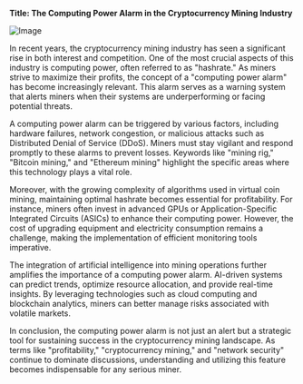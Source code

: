**Title: The Computing Power Alarm in the Cryptocurrency Mining Industry**

![Image](https://github.com/user-attachments/assets/31692037-0104-4703-abd1-696b6a7dd41b)

In recent years, the cryptocurrency mining industry has seen a significant rise in both interest and competition. One of the most crucial aspects of this industry is computing power, often referred to as "hashrate." As miners strive to maximize their profits, the concept of a "computing power alarm" has become increasingly relevant. This alarm serves as a warning system that alerts miners when their systems are underperforming or facing potential threats.

A computing power alarm can be triggered by various factors, including hardware failures, network congestion, or malicious attacks such as Distributed Denial of Service (DDoS). Miners must stay vigilant and respond promptly to these alarms to prevent losses. Keywords like "mining rig," "Bitcoin mining," and "Ethereum mining" highlight the specific areas where this technology plays a vital role.

Moreover, with the growing complexity of algorithms used in virtual coin mining, maintaining optimal hashrate becomes essential for profitability. For instance, miners often invest in advanced GPUs or Application-Specific Integrated Circuits (ASICs) to enhance their computing power. However, the cost of upgrading equipment and electricity consumption remains a challenge, making the implementation of efficient monitoring tools imperative.

The integration of artificial intelligence into mining operations further amplifies the importance of a computing power alarm. AI-driven systems can predict trends, optimize resource allocation, and provide real-time insights. By leveraging technologies such as cloud computing and blockchain analytics, miners can better manage risks associated with volatile markets.

In conclusion, the computing power alarm is not just an alert but a strategic tool for sustaining success in the cryptocurrency mining landscape. As terms like "profitability," "cryptocurrency mining," and "network security" continue to dominate discussions, understanding and utilizing this feature becomes indispensable for any serious miner.